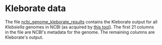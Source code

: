 # Kleborate data

The file [ncbi_genome_kleborate_results](ncbi_genome_kleborate_results) contains the Kleborate output for all _Klebsiella_ genomes in NCBI (as acquired by [this tool](https://github.com/kblin/ncbi-genome-download)). The first 21 columns in the file are NCBI's metadata for the genome. The remaining columns are Kleborate's output.
